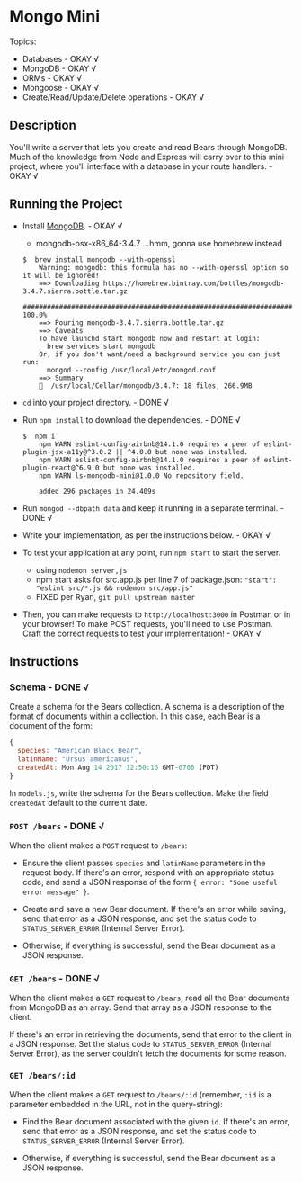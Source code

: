 # Mongo Mini
Topics:
  * Databases - OKAY √
  * MongoDB - OKAY √
  * ORMs - OKAY √
  * Mongoose - OKAY √
  * Create/Read/Update/Delete operations - OKAY √

## Description
You'll write a server that lets you create and read Bears through MongoDB. Much
of the knowledge from Node and Express will carry over to this mini project,
where you'll interface with a database in your route handlers. - OKAY √

## Running the Project
- Install [MongoDB](https://www.mongodb.com/download-center). - OKAY √
  - mongodb-osx-x86_64-3.4.7 ...hmm, gonna use homebrew instead
  ```console
  $  brew install mongodb --with-openssl
      Warning: mongodb: this formula has no --with-openssl option so it will be ignored!
      ==> Downloading https://homebrew.bintray.com/bottles/mongodb-3.4.7.sierra.bottle.tar.gz
      ######################################################################## 100.0%
      ==> Pouring mongodb-3.4.7.sierra.bottle.tar.gz
      ==> Caveats
      To have launchd start mongodb now and restart at login:
        brew services start mongodb
      Or, if you don't want/need a background service you can just run:
        mongod --config /usr/local/etc/mongod.conf
      ==> Summary
      🍺  /usr/local/Cellar/mongodb/3.4.7: 18 files, 266.9MB
  ```

- `cd` into your project directory. - DONE √
- Run `npm install` to download the dependencies.  - DONE √
  ```console
  $  npm i
      npm WARN eslint-config-airbnb@14.1.0 requires a peer of eslint-plugin-jsx-a11y@^3.0.2 || ^4.0.0 but none was installed.
      npm WARN eslint-config-airbnb@14.1.0 requires a peer of eslint-plugin-react@^6.9.0 but none was installed.
      npm WARN ls-mongodb-mini@1.0.0 No repository field.

      added 296 packages in 24.409s
  ```

- Run `mongod --dbpath data` and keep it running in a separate terminal. - DONE √
- Write your implementation, as per the instructions below. - OKAY √
- To test your application at any point, run `npm start` to start the server.
  - using `nodemon server,js`
  - npm start asks for src.app.js per line 7 of package.json: `"start": "eslint src/*.js && nodemon src/app.js"`
  - FIXED per Ryan, `git pull upstream master`
- Then, you can make requests to `http://localhost:3000` in Postman or in your
  browser! To make POST requests, you'll need to use Postman. Craft the
  correct requests to test your implementation! - OKAY √

## Instructions
### Schema - DONE √
Create a schema for the Bears collection. A schema is a description of the
format of documents within a collection. In this case, each Bear is a document
of the form:

```js
{
  species: "American Black Bear",
  latinName: "Ursus americanus",
  createdAt: Mon Aug 14 2017 12:50:16 GMT-0700 (PDT)
}
```

In `models.js`, write the schema for the Bears collection. Make the field
`createdAt` default to the current date.

### `POST /bears` - DONE √
When the client makes a `POST` request to `/bears`:

- Ensure the client passes `species` and `latinName` parameters in the request
  body. If there's an error, respond with an appropriate status code, and send
  a JSON response of the form `{ error: "Some useful error message" }`.

- Create and save a new Bear document. If there's an error while saving, send
  that error as a JSON response, and set the status code to
  `STATUS_SERVER_ERROR` (Internal Server Error).

- Otherwise, if everything is successful, send the Bear document as a JSON
  response.

### `GET /bears` - DONE √
When the client makes a `GET` request to `/bears`, read all the Bear documents
from MongoDB as an array. Send that array as a JSON response to the client.

If there's an error in retrieving the documents, send that error to the client
in a JSON response. Set the status code to `STATUS_SERVER_ERROR` (Internal
Server Error), as the server couldn't fetch the documents for some reason.

### `GET /bears/:id`
When the client makes a `GET` request to `/bears/:id` (remember, `:id` is a
parameter embedded in the URL, not in the query-string):

- Find the Bear document associated with the given `id`. If there's an error,
  send that error as a JSON response, and set the status code to
  `STATUS_SERVER_ERROR` (Internal Server Error).

- Otherwise, if everything is successful, send the Bear document as a JSON
  response.
